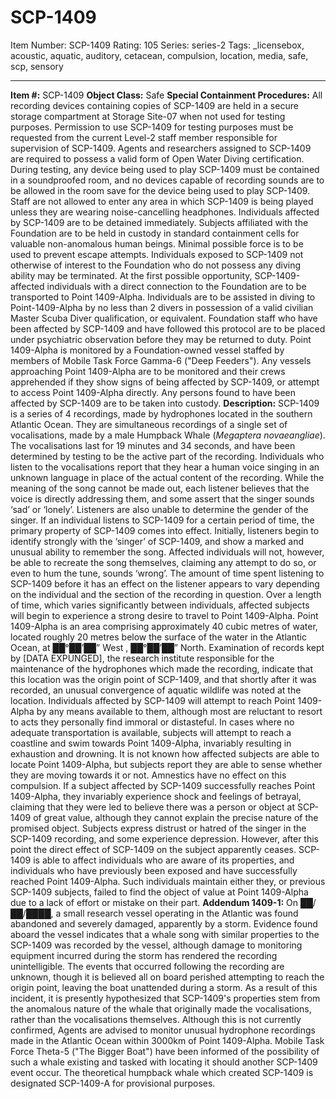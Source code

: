# SCP-1409
Item Number: SCP-1409
Rating: 105
Series: series-2
Tags: _licensebox, acoustic, aquatic, auditory, cetacean, compulsion, location, media, safe, scp, sensory

---

**Item #:** SCP-1409
**Object Class:** Safe
**Special Containment Procedures:** All recording devices containing copies of SCP-1409 are held in a secure storage compartment at Storage Site-07 when not used for testing purposes. Permission to use SCP-1409 for testing purposes must be requested from the current Level-2 staff member responsible for supervision of SCP-1409. Agents and researchers assigned to SCP-1409 are required to possess a valid form of Open Water Diving certification.
During testing, any device being used to play SCP-1409 must be contained in a soundproofed room, and no devices capable of recording sounds are to be allowed in the room save for the device being used to play SCP-1409. Staff are not allowed to enter any area in which SCP-1409 is being played unless they are wearing noise-cancelling headphones.
Individuals affected by SCP-1409 are to be detained immediately. Subjects affiliated with the Foundation are to be held in custody in standard containment cells for valuable non-anomalous human beings. Minimal possible force is to be used to prevent escape attempts. Individuals exposed to SCP-1409 not otherwise of interest to the Foundation who do not possess any diving ability may be terminated.
At the first possible opportunity, SCP-1409-affected individuals with a direct connection to the Foundation are to be transported to Point 1409-Alpha. Individuals are to be assisted in diving to Point-1409-Alpha by no less than 2 divers in possession of a valid civilian Master Scuba Diver qualification, or equivalent. Foundation staff who have been affected by SCP-1409 and have followed this protocol are to be placed under psychiatric observation before they may be returned to duty.
Point 1409-Alpha is monitored by a Foundation-owned vessel staffed by members of Mobile Task Force Gamma-6 ("Deep Feeders"). Any vessels approaching Point 1409-Alpha are to be monitored and their crews apprehended if they show signs of being affected by SCP-1409, or attempt to access Point 1409-Alpha directly. Any persons found to have been affected by SCP-1409 are to be taken into custody.
**Description:** SCP-1409 is a series of 4 recordings, made by hydrophones located in the southern Atlantic Ocean. They are simultaneous recordings of a single set of vocalisations, made by a male Humpback Whale (_Megaptera novaeangliae_). The vocalisations last for 19 minutes and 34 seconds, and have been determined by testing to be the active part of the recording.
Individuals who listen to the vocalisations report that they hear a human voice singing in an unknown language in place of the actual content of the recording. While the meaning of the song cannot be made out, each listener believes that the voice is directly addressing them, and some assert that the singer sounds ‘sad’ or ‘lonely’. Listeners are also unable to determine the gender of the singer.
If an individual listens to SCP-1409 for a certain period of time, the primary property of SCP-1409 comes into effect. Initially, listeners begin to identify strongly with the ‘singer’ of SCP-1409, and show a marked and unusual ability to remember the song. Affected individuals will not, however, be able to recreate the song themselves, claiming any attempt to do so, or even to hum the tune, sounds ‘wrong’. The amount of time spent listening to SCP-1409 before it has an effect on the listener appears to vary depending on the individual and the section of the recording in question.
Over a length of time, which varies significantly between individuals, affected subjects will begin to experience a strong desire to travel to Point 1409-Alpha. Point 1409-Alpha is an area comprising approximately 40 cubic metres of water, located roughly 20 metres below the surface of the water in the Atlantic Ocean, at ██°██’██” West , ██°██’██” North. Examination of records kept by [DATA EXPUNGED], the research institute responsible for the maintenance of the hydrophones which made the recording, indicate that this location was the origin point of SCP-1409, and that shortly after it was recorded, an unusual convergence of aquatic wildlife was noted at the location.
Individuals affected by SCP-1409 will attempt to reach Point 1409-Alpha by any means available to them, although most are reluctant to resort to acts they personally find immoral or distasteful. In cases where no adequate transportation is available, subjects will attempt to reach a coastline and swim towards Point 1409-Alpha, invariably resulting in exhaustion and drowning. It is not known how affected subjects are able to locate Point 1409-Alpha, but subjects report they are able to sense whether they are moving towards it or not. Amnestics have no effect on this compulsion.
If a subject affected by SCP-1409 successfully reaches Point 1409-Alpha, they invariably experience shock and feelings of betrayal, claiming that they were led to believe there was a person or object at SCP-1409 of great value, although they cannot explain the precise nature of the promised object. Subjects express distrust or hatred of the singer in the SCP-1409 recording, and some experience depression. However, after this point the direct effect of SCP-1409 on the subject apparently ceases.
SCP-1409 is able to affect individuals who are aware of its properties, and individuals who have previously been exposed and have successfully reached Point 1409-Alpha. Such individuals maintain either they, or previous SCP-1409 subjects, failed to find the object of value at Point 1409-Alpha due to a lack of effort or mistake on their part.
**Addendum 1409-1:** On ██/██/████, a small research vessel operating in the Atlantic was found abandoned and severely damaged, apparently by a storm. Evidence found aboard the vessel indicates that a whale song with similar properties to the SCP-1409 was recorded by the vessel, although damage to monitoring equipment incurred during the storm has rendered the recording unintelligible. The events that occurred following the recording are unknown, though it is believed all on board perished attempting to reach the origin point, leaving the boat unattended during a storm.
As a result of this incident, it is presently hypothesized that SCP-1409's properties stem from the anomalous nature of the whale that originally made the vocalisations, rather than the vocalisations themselves. Although this is not currently confirmed, Agents are advised to monitor unusual hydrophone recordings made in the Atlantic Ocean within 3000km of Point 1409-Alpha. Mobile Task Force Theta-5 ("The Bigger Boat") have been informed of the possibility of such a whale existing and tasked with locating it should another SCP-1409 event occur. The theoretical humpback whale which created SCP-1409 is designated SCP-1409-A for provisional purposes.